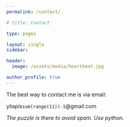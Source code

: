 ```yaml
---
permalink: /contact/

# title: Contact

type: pages

layout: single
sidebar:

header:
  image: /assets/media/heartbeat.jpg

author_profile: true
---
```


The best way to contact me is via email:

yliapis`sum(range(11))-1`@gmail.com

*The puzzle is there to avoid spam. Use python.*

